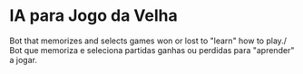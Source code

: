 # IA para Jogo da Velha
 Bot that memorizes and selects games won or lost to "learn" how to play./
 Bot que memoriza e seleciona partidas ganhas ou perdidas para "aprender" a jogar.
